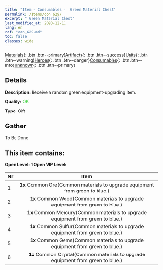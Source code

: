 ```yaml
---
title: "Item - Consumables -  Green Material Chest"
permalink: /Items/con_629/
excerpt: " Green Material Chest"
last_modified_at: 2020-12-11
lang: en
ref: "con_629.md"
toc: false
classes: wide
---
```

 [Materials](/Items/){: .btn .btn--primary}[Artifacts](/Items/Artifacts/){: .btn .btn--success}[Units](/Items/Units/){: .btn .btn--warning}[Heroes](/Items/Heroes/){: .btn .btn--danger}[Consumables](/Items/Consumables/){: .btn .btn--info}[Unknown](/Items/Unknown/){: .btn .btn--primary}

## Details
 **Description:** Receive a random green equipment-upgrading item.

 **Quality:** <span style="color: #32CD32">OK</span>

 **Type:** Gift

## Gather

  To Be Done

## This item contains:

 **Open Level:** 1
 **Open VIP Level:** 

  | Nr |      Item    |
  |:---|:------------:|
  | 1 |  **1x** Common Ore(Common materials to upgrade equipment from green to blue.) | 
  | 2 |  **1x** Common Wood(Common materials to upgrade equipment from green to blue.) | 
  | 3 |  **1x** Common Mercury(Common materials to upgrade equipment from green to blue.) | 
  | 4 |  **1x** Common Sulfur(Common materials to upgrade equipment from green to blue.) | 
  | 5 |  **1x** Common Gems(Common materials to upgrade equipment from green to blue.) | 
  | 6 |  **1x** Common Crystal(Common materials to upgrade equipment from green to blue.) | 
